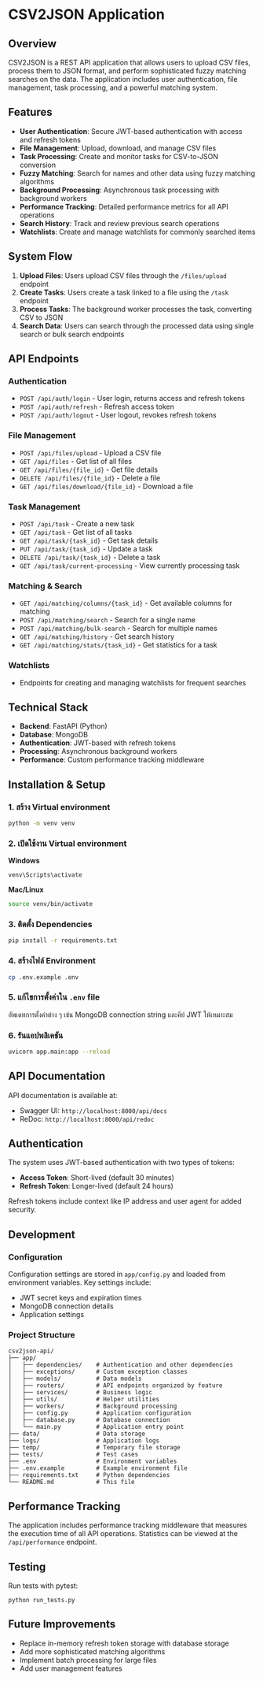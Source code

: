 # CSV2JSON Application

## Overview

CSV2JSON is a REST API application that allows users to upload CSV files, process them to JSON format, and perform sophisticated fuzzy matching searches on the data. The application includes user authentication, file management, task processing, and a powerful matching system.

## Features

- **User Authentication**: Secure JWT-based authentication with access and refresh tokens
- **File Management**: Upload, download, and manage CSV files
- **Task Processing**: Create and monitor tasks for CSV-to-JSON conversion
- **Fuzzy Matching**: Search for names and other data using fuzzy matching algorithms
- **Background Processing**: Asynchronous task processing with background workers
- **Performance Tracking**: Detailed performance metrics for all API operations
- **Search History**: Track and review previous search operations
- **Watchlists**: Create and manage watchlists for commonly searched items

## System Flow

1. **Upload Files**: Users upload CSV files through the `/files/upload` endpoint
2. **Create Tasks**: Users create a task linked to a file using the `/task` endpoint
3. **Process Tasks**: The background worker processes the task, converting CSV to JSON
4. **Search Data**: Users can search through the processed data using single search or bulk search endpoints

## API Endpoints

### Authentication
- `POST /api/auth/login` - User login, returns access and refresh tokens
- `POST /api/auth/refresh` - Refresh access token
- `POST /api/auth/logout` - User logout, revokes refresh tokens

### File Management
- `POST /api/files/upload` - Upload a CSV file
- `GET /api/files` - Get list of all files
- `GET /api/files/{file_id}` - Get file details
- `DELETE /api/files/{file_id}` - Delete a file
- `GET /api/files/download/{file_id}` - Download a file

### Task Management
- `POST /api/task` - Create a new task
- `GET /api/task` - Get list of all tasks
- `GET /api/task/{task_id}` - Get task details
- `PUT /api/task/{task_id}` - Update a task
- `DELETE /api/task/{task_id}` - Delete a task
- `GET /api/task/current-processing` - View currently processing task

### Matching & Search
- `GET /api/matching/columns/{task_id}` - Get available columns for matching
- `POST /api/matching/search` - Search for a single name
- `POST /api/matching/bulk-search` - Search for multiple names
- `GET /api/matching/history` - Get search history
- `GET /api/matching/stats/{task_id}` - Get statistics for a task

### Watchlists
- Endpoints for creating and managing watchlists for frequent searches

## Technical Stack

- **Backend**: FastAPI (Python)
- **Database**: MongoDB
- **Authentication**: JWT-based with refresh tokens
- **Processing**: Asynchronous background workers
- **Performance**: Custom performance tracking middleware

## Installation & Setup

### 1. สร้าง Virtual environment
```zsh
python -m venv venv
```

### 2. เปิดใช้งาน Virtual environment
**Windows**
```shell
venv\Scripts\activate
```

**Mac/Linux**
```zsh
source venv/bin/activate
```

### 3. ติดตั้ง Dependencies
```zsh
pip install -r requirements.txt
```

### 4. สร้างไฟล์ Environment
```zsh
cp .env.example .env
```

### 5. แก้ไขการตั้งค่าใน `.env` file
อัพเดทการตั้งค่าต่าง ๆ เช่น MongoDB connection string และคีย์ JWT ให้เหมาะสม

### 6. รันแอปพลิเคชัน
```zsh
uvicorn app.main:app --reload
```

## API Documentation

API documentation is available at:
- Swagger UI: `http://localhost:8000/api/docs`
- ReDoc: `http://localhost:8000/api/redoc`

## Authentication

The system uses JWT-based authentication with two types of tokens:
- **Access Token**: Short-lived (default 30 minutes)
- **Refresh Token**: Longer-lived (default 24 hours)

Refresh tokens include context like IP address and user agent for added security.

## Development

### Configuration

Configuration settings are stored in `app/config.py` and loaded from environment variables. Key settings include:
- JWT secret keys and expiration times
- MongoDB connection details
- Application settings

### Project Structure

```
csv2json-api/
├── app/
│   ├── dependencies/    # Authentication and other dependencies
│   ├── exceptions/      # Custom exception classes
│   ├── models/          # Data models
│   ├── routers/         # API endpoints organized by feature
│   ├── services/        # Business logic
│   ├── utils/           # Helper utilities
│   ├── workers/         # Background processing
│   ├── config.py        # Application configuration
│   ├── database.py      # Database connection
│   └── main.py          # Application entry point
├── data/                # Data storage
├── logs/                # Application logs
├── temp/                # Temporary file storage
├── tests/               # Test cases
├── .env                 # Environment variables
├── .env.example         # Example environment file
├── requirements.txt     # Python dependencies
└── README.md            # This file
```

## Performance Tracking

The application includes performance tracking middleware that measures the execution time of all API operations. Statistics can be viewed at the `/api/performance` endpoint.

## Testing

Run tests with pytest:
```
python run_tests.py
```

## Future Improvements

- Replace in-memory refresh token storage with database storage
- Add more sophisticated matching algorithms
- Implement batch processing for large files
- Add user management features